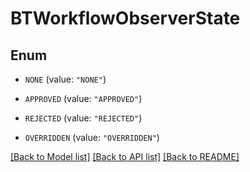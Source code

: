 # BTWorkflowObserverState

## Enum


* `NONE` (value: `"NONE"`)

* `APPROVED` (value: `"APPROVED"`)

* `REJECTED` (value: `"REJECTED"`)

* `OVERRIDDEN` (value: `"OVERRIDDEN"`)


[[Back to Model list]](../README.md#documentation-for-models) [[Back to API list]](../README.md#documentation-for-api-endpoints) [[Back to README]](../README.md)


